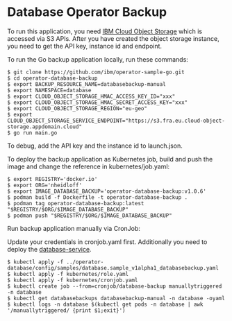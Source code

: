 # Database Operator Backup

To run this application, you need [IBM Cloud Object Storage](https://cloud.ibm.com/docs/cloud-object-storage) which is accessed via S3 APIs. After you have created the object storage instance, you need to get the API key, instance id and endpoint.

To run the Go backup application locally, run these commands:

```
$ git clone https://github.com/ibm/operator-sample-go.git
$ cd operator-database-backup
$ export BACKUP_RESOURCE_NAME=databasebackup-manual
$ export NAMESPACE=database
$ export CLOUD_OBJECT_STORAGE_HMAC_ACCESS_KEY_ID="xxx"
$ export CLOUD_OBJECT_STORAGE_HMAC_SECRET_ACCESS_KEY="xxx"
$ export CLOUD_OBJECT_STORAGE_REGION="eu-geo"
$ export CLOUD_OBJECT_STORAGE_SERVICE_ENDPOINT="https://s3.fra.eu.cloud-object-storage.appdomain.cloud"
$ go run main.go
```

To debug, add the API key and the instance id to launch.json.

To deploy the backup application as Kubernetes job, build and push the image and change the reference in kubernetes/job.yaml:

```
$ export REGISTRY='docker.io'
$ export ORG='nheidloff'
$ export IMAGE_DATABASE_BACKUP='operator-database-backup:v1.0.6'
$ podman build -f Dockerfile -t operator-database-backup .
$ podman tag operator-database-backup:latest "$REGISTRY/$ORG/$IMAGE_DATABASE_BACKUP"
$ podman push "$REGISTRY/$ORG/$IMAGE_DATABASE_BACKUP"
```

Run backup application manually via CronJob:

Update your credentials in cronjob.yaml first. Additionally you need to deploy the [database-service](https://github.com/IBM/operator-sample-go/blob/main/database-service/README.md#getting-started).

```
$ kubectl apply -f ../operator-database/config/samples/database.sample_v1alpha1_databasebackup.yaml
$ kubectl apply -f kubernetes/role.yaml
$ kubectl apply -f kubernetes/cronjob.yaml
$ kubectl create job --from=cronjob/database-backup manuallytriggered -n database
$ kubectl get databasebackups databasebackup-manual -n database -oyaml
$ kubectl logs -n database $(kubectl get pods -n database | awk '/manuallytriggered/ {print $1;exit}')
```